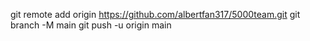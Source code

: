 git remote add origin https://github.com/albertfan317/5000team.git
git branch -M main
git push -u origin main